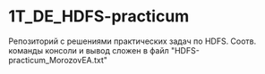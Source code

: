 # 1T_DE_HDFS-practicum
Репозиторий с решениями практических задач по HDFS. Соотв. команды консоли и вывод сложен в файл "HDFS-practicum_MorozovEA.txt"
